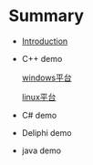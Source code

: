 # Summary

* [Introduction](README.md)

* C++ demo

  [windows平台](./bx.dual.demo.cplus/README.md)

  [linux平台](./bx.dual.linux.cplus/README.md)

* C# demo

* Deliphi demo

* java demo

